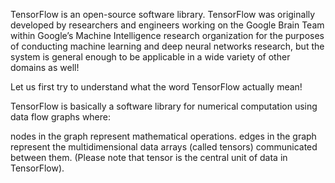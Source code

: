 
TensorFlow is an open-source software library. TensorFlow was originally developed by researchers and engineers working on the Google Brain Team within Google’s Machine Intelligence research organization for the purposes of conducting machine learning and deep neural networks research, but the system is general enough to be applicable in a wide variety of other domains as well!

Let us first try to understand what the word TensorFlow actually mean!

TensorFlow is basically a software library for numerical computation using data flow graphs where:



nodes in the graph represent mathematical operations.
edges in the graph represent the multidimensional data arrays (called tensors) communicated between them. (Please note that tensor is the central unit of data in TensorFlow).
